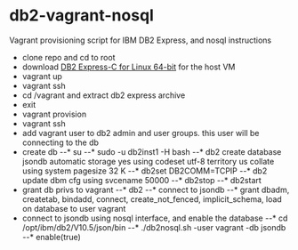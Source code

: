 db2-vagrant-nosql
=================

Vagrant provisioning script for IBM DB2 Express, and nosql instructions

* clone repo and cd to root
* download [DB2 Express-C for Linux 64-bit](http://www-01.ibm.com/software/data/db2/express-c/download.html) for the host VM
* vagrant up
* vagrant ssh
* cd /vagrant and extract db2 express archive
* exit
* vagrant provision
* vagrant ssh
* add vagrant user to db2 admin and user groups. this user will be connecting to the db
* create db
--* su
--* sudo -u db2inst1 -H bash
--* db2 create database jsondb automatic storage yes using codeset utf-8 territory us collate using system pagesize 32 K
--* db2set DB2COMM=TCPIP
--* db2 update dbm cfg using svcename 50000
--* db2stop
--* db2start
* grant db privs to vagrant
--* db2
--* connect to jsondb
--* grant dbadm, createtab, bindadd, connect, create_not_fenced, implicit_schema, load on database to user vagrant
* connect to jsondb using nosql interface, and enable the database
--* cd /opt/ibm/db2/V10.5/json/bin
--* ./db2nosql.sh -user vagrant -db jsondb
--* enable(true)
